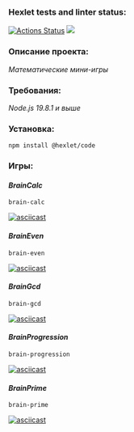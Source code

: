 ### **Hexlet tests and linter status:**  
[![Actions Status](https://github.com/KoDanny/frontend-project-44/workflows/hexlet-check/badge.svg)](https://github.com/KoDanny/frontend-project-44/actions)
<a  href="https://codeclimate.com/github/KoDanny/frontend-project-44/maintainability"><img  src="https://api.codeclimate.com/v1/badges/8ab46c1b075eeec30543/maintainability"  /></a>

### Описание проекта:
*Математические мини-игры*
### Требования:
*Node.js 19.8.1 и выше*
### Установка:
```plaintext
npm install @hexlet/code
```
### Игры:
#### ***BrainCalc*** 
```plaintext
brain-calc
```
[![asciicast](https://asciinema.org/a/580423.svg)](https://asciinema.org/a/580423)
#### ***BrainEven***
```plaintext
brain-even
```
[![asciicast](https://asciinema.org/a/580415.svg)](https://asciinema.org/a/580415)

#### ***BrainGcd***
```plaintext
brain-gcd
```
[![asciicast](https://asciinema.org/a/580425.svg)](https://asciinema.org/a/580425)
#### ***BrainProgression***
```plaintext
brain-progression
```
[![asciicast](https://asciinema.org/a/580426.svg)](https://asciinema.org/a/580426)
#### ***BrainPrime***
```plaintext
brain-prime
```
[![asciicast](https://asciinema.org/a/580427.svg)](https://asciinema.org/a/580427)

